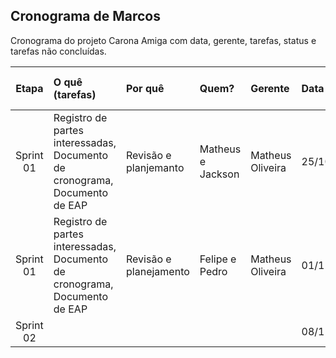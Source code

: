 ## Cronograma de Marcos

Cronograma do projeto Carona Amiga com data, gerente, tarefas, status e tarefas não concluídas.

|  Etapa    | O quê (tarefas) |   Por quê    | Quem?        | Gerente |Data    | Status | Tarefas não concluídas |
|:---------:|:------------    |:------------ |:------------ |:--------|:-------|:--------|:-----------------------|
| Sprint 01 |Registro de partes interessadas, Documento de cronograma, Documento de EAP| Revisão e planjemanto  |Matheus e Jackson | Matheus Oliveira |25/10/2022 |Em andamento |  |-  |
| Sprint 01 |Registro de partes interessadas, Documento de cronograma, Documento de EAP| Revisão e planejamento |Felipe e Pedro  | Matheus Oliveira |01/11/2022 | - |  -       |
| Sprint 02 |                                                                          |                |   |       |    08/11/2022    |      | |  -            |
